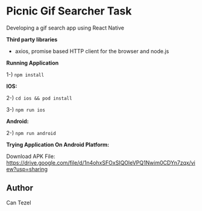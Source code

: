 # Picnic Gif Searcher Task

Developing a gif search app using React Native 

**Third party libraries**

- axios, promise based HTTP client for the browser and node.js


**Running Application**

1-) `npm install`

**IOS:**

2-) `cd ios && pod install`

3-) `npm run ios`

**Android:**

2-) `npm run android`

**Trying Application On Android Platform:**

Download APK File:
https://drive.google.com/file/d/1n4ohxSFOxSIQOleVPQ1Nwim0CDYn7zqx/view?usp=sharing

## Author
Can Tezel
